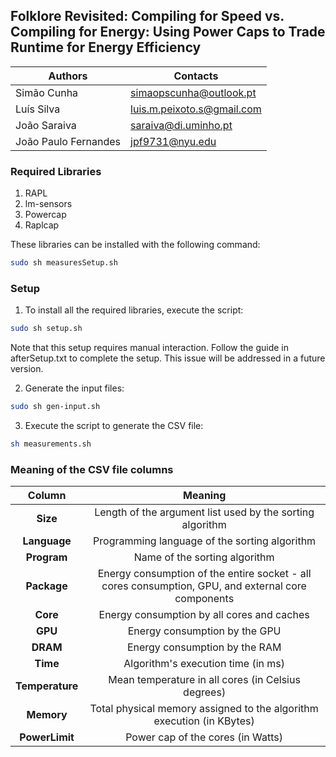 ## Folklore Revisited: Compiling for Speed vs. Compiling for Energy: Using Power Caps to Trade Runtime for Energy Efficiency

| Authors               | Contacts                            |
|-----------------------|-------------------------------------|
| Simão Cunha           | simaopscunha@outlook.pt             |
| Luís Silva            | luis.m.peixoto.s@gmail.com          |
| João Saraiva          | saraiva@di.uminho.pt                |
| João Paulo Fernandes  | jpf9731@nyu.edu                     |

### Required Libraries
1. RAPL
2. lm-sensors
3. Powercap
4. Raplcap

These libraries can be installed with the following command:

```bash
sudo sh measuresSetup.sh
```

### Setup
1. To install all the required libraries, execute the script:

```bash
sudo sh setup.sh
```

Note that this setup requires manual interaction. Follow the guide in afterSetup.txt to complete the setup. This issue will be addressed in a future version.

2. Generate the input files:

```bash
sudo sh gen-input.sh
```

3. Execute the script to generate the CSV file:

```bash
sh measurements.sh
```

### Meaning of the CSV file columns

|      Column      |                        Meaning                                                                     |
|:----------------:|:--------------------------------------------------------------------------------------------------:|
|      **Size**    | Length of the argument list used by the sorting algorithm                                          |
|    **Language**  | Programming language of the sorting algorithm                                                      |
|    **Program**   | Name of the sorting algorithm                                                                      |
|    **Package**   | Energy consumption of the entire socket - all cores consumption, GPU, and external core components |
|     **Core**     | Energy consumption by all cores and caches                                                         |
|     **GPU**      | Energy consumption by the GPU                                                                      |
|     **DRAM**     | Energy consumption by the RAM                                                                      |
|     **Time**     | Algorithm's execution time (in ms)                                                                 |
| **Temperature**  | Mean temperature in all cores (in Celsius degrees)                                                 |
|    **Memory**    | Total physical memory assigned to the algorithm execution (in KBytes)                              |
|  **PowerLimit**  | Power cap of the cores (in Watts)                                                                  |
